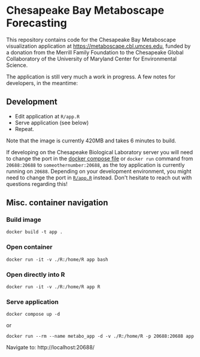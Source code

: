 # Chesapeake Bay Metaboscape Forecasting

This repository contains code for the Chesapeake Bay Metaboscape visualization
application at <https://metaboscape.cbl.umces.edu>, funded by a donation from
the Merrill Family Foundation to the Chesapeake Global Collaboratory of the
University of Maryland Center for Environmental Science.

The application is still very much a work in progress. A few notes for developers,
in the meantime:

## Development
 - Edit application at `R/app.R`
 - Serve application (see below)
 - Repeat.

Note that the image is currently 420MB and takes 6 minutes to build.

If developing on the Chesapeake Biological Laboratory server you will need to
change the port in the
[docker compose file](https://github.com/CGC-UMCES/metaboscape-application/blob/main/docker-compose.yaml#L8)
or `docker run` command from `20688:20688` to `someothernumber:20688`, as the
toy application is currently running on `20688`. Depending on your development
environment, you might need to change the port in
[`R/app.R`](https://github.com/CGC-UMCES/metaboscape-application/blob/9c34d4828e1ca494e108be57956d57ca240671b7/R/app.R#L9) 
instead. Don't hesitate to reach out with questions regarding this!

## Misc. container navigation
### Build image
```
docker build -t app .
```

### Open container
```
docker run -it -v ./R:/home/R app bash
```

### Open directly into R
```
docker run -it -v ./R:/home/R app R
```

### Serve application
```
docker compose up -d
```

or

```
docker run --rm --name metabo_app -d -v ./R:/home/R -p 20688:20688 app
```

Navigate to: http://localhost:20688/